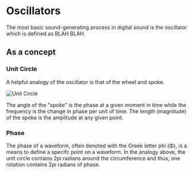 # Oscillators

The most basic sound-generating process in digital sound is the oscillator which is defined as BLAH BLAH.

## As a concept

### Unit Circle
A helpful analogy of the oscillator is that of the wheel and spoke.

![Unit Circle](images/circlePhase.gif)

The angle of the "spoke" is the phase at a given moment in time while the frequency is the change in phase per unit of time. The length (magnitude) of the spoke is the amplitude at any given point.

### Phase
The phase of a waveform, often denoted with the Greek letter phi (Φ), is a means to define a specifc point on a waveform. In the analogy above, the unit circle contains 2pi radians around the circumference and thus, one rotation contains 2pi radians of phase.
